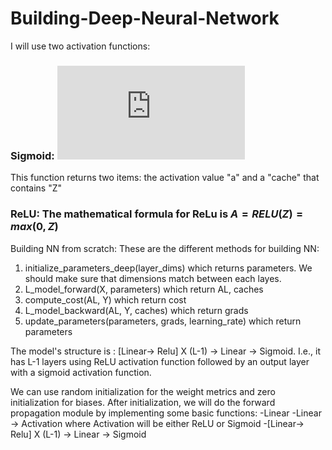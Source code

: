 # Building-Deep-Neural-Network
I will use two activation functions:

### Sigmoid: ![alt text](https://latex.codecogs.com/svg.latex?%5Csigma%28Z%29%3D%5Csigma%28WA%2Bb%29%3D%5Cfrac%7B1%7D%7B1%2Be%5E%7B-%28WA%2Bb%29%7D%7D)
This function returns two items: the activation value "a" and a "cache" that contains "Z" 

### ReLU: The mathematical formula for ReLu is $A = RELU(Z) = max(0, Z)$

Building NN from scratch: 
These are the different methods for building NN:

1. initialize_parameters_deep(layer_dims) which returns parameters. We should make sure that dimensions match between each layes.
2. L_model_forward(X, parameters) which return AL, caches
3. compute_cost(AL, Y) which return cost
4. L_model_backward(AL, Y, caches) which return grads
5. update_parameters(parameters, grads, learning_rate) which return parameters

The model's structure is : [Linear-> Relu] X (L-1) -> Linear -> Sigmoid. I.e., it has L-1 layers using ReLU activation function followed by an output layer with a sigmoid activation function.

We can use random initialization for the weight metrics and zero initialization for biases.
After initialization, we will do the forward propagation module by implementing some basic functions:
-Linear
-Linear -> Activation where Activation will be either ReLU or Sigmoid
-[Linear-> Relu] X (L-1) -> Linear -> Sigmoid
